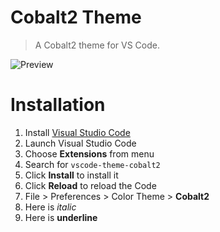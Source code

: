 # Cobalt2 Theme

> A Cobalt2 theme for VS Code.

![Preview](images/preview.gif)

# Installation

1. Install [Visual Studio Code](https://code.visualstudio.com/)
2. Launch Visual Studio Code
3. Choose **Extensions** from menu
4. Search for `vscode-theme-cobalt2`
5. Click **Install** to install it
6. Click **Reload** to reload the Code
7. File > Preferences > Color Theme > **Cobalt2**
8. Here is *italic*
9. Here is __underline__
